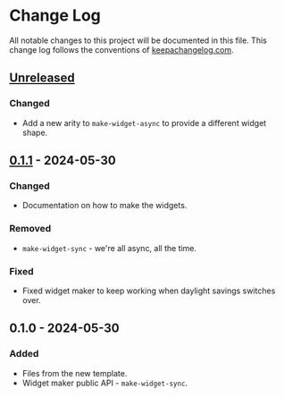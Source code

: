 # Change Log
All notable changes to this project will be documented in this file. This change log follows the conventions of [keepachangelog.com](http://keepachangelog.com/).

## [Unreleased]
### Changed
- Add a new arity to `make-widget-async` to provide a different widget shape.

## [0.1.1] - 2024-05-30
### Changed
- Documentation on how to make the widgets.

### Removed
- `make-widget-sync` - we're all async, all the time.

### Fixed
- Fixed widget maker to keep working when daylight savings switches over.

## 0.1.0 - 2024-05-30
### Added
- Files from the new template.
- Widget maker public API - `make-widget-sync`.

[Unreleased]: https://github.com/nomcl/nomcl/compare/0.1.1...HEAD
[0.1.1]: https://github.com/nomcl/nomcl/compare/0.1.0...0.1.1
